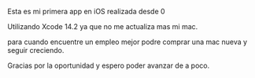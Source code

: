 Esta es mi primera app en iOS realizada desde 0 

Utilizando Xcode 14.2 ya que no me actualiza mas mi mac.

para cuando encuentre un empleo mejor podre comprar una mac nueva y seguir creciendo. 

Gracias por la oportunidad y espero poder avanzar de a poco. 
